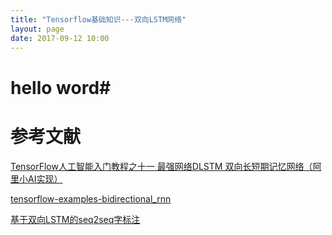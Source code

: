 ```yaml
---
title: "Tensorflow基础知识---双向LSTM网络"
layout: page
date: 2017-09-12 10:00
---
```


# hello word#

# 参考文献
[TensorFlow人工智能入门教程之十一 最强网络DLSTM 双向长短期记忆网络（阿里小AI实现）](https://my.oschina.net/yilian/blog/667904?p=1)

[tensorflow-examples-bidirectional_rnn](https://github.com/yongyehuang/TensorFlow-Examples/blob/master/examples/3_NeuralNetworks/bidirectional_rnn.py)

[基于双向LSTM的seq2seq字标注](http://kexue.fm/archives/3924/)